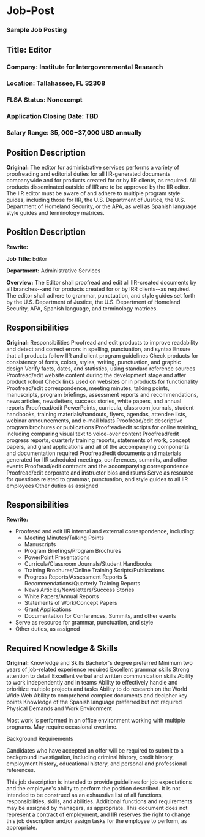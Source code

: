 # Job-Post
### **Sample Job Posting**
## Title: Editor  
### Company: Institute for Intergovernmental Research
### Location: Tallahassee, FL 32308 
### FLSA Status: Nonexempt 
### Application Closing Date: TBD
### Salary Range: $35,000-$37,000 USD annually

## Position Description 

**Original:**
The editor for administrative services performs a variety of proofreading and editorial duties for all IIR-generated documents companywide and for products created for or by IIR clients, as required. All products disseminated outside of IIR are to be approved by the IIR editor. The IIR editor must be aware of and adhere to multiple program style guides, including those for IIR, the U.S. Department of Justice, the U.S. Department of Homeland Security, or the APA, as well as Spanish language style guides and terminology matrices.


## Position Description 

**Rewrite:**

**Job Title:** Editor

**Department:** Administrative Services

**Overview:** The Editor shall proofread and edit all IIR-created documents by all branches--and for products created for or by IRR clients--as required.  The editor shall adhere to grammar, punctuation, and style guides set forth by the U.S. Department of Justice, the U.S. Department of Homeland Security, APA, Spanish language, and terminology matrices.     

## Responsibilities

**Original:**
Responsibilities 
Proofread and edit products to improve readability and detect and correct errors in spelling, punctuation, and syntax Ensure that all products follow IIR and client program guidelines Check products for consistency of fonts, colors, styles, writing, punctuation, and graphic design Verify facts, dates, and statistics, using standard reference sources Proofread/edit website content during the development stage and after product rollout Check links used on websites or in products for functionality Proofread/edit correspondence, meeting minutes, talking points, manuscripts, program briefings, assessment reports and recommendations, news articles, newsletters, success stories, white papers, and annual reports Proofread/edit PowerPoints, curricula, classroom journals, student handbooks, training materials/handouts, flyers, agendas, attendee lists, webinar announcements, and e-mail blasts Proofread/edit descriptive program brochures or publications Proofread/edit scripts for online training, including comparing visual text to voice-over content Proofread/edit progress reports, quarterly training reports, statements of work, concept papers, and grant applications and all of the accompanying components and documentation required Proofread/edit documents and materials generated for IIR scheduled meetings, conferences, summits, and other events Proofread/edit contracts and the accompanying correspondence Proofread/edit corporate and instructor bios and rsums Serve as resource for questions related to grammar, punctuation, and style guides to all IIR employees Other duties as assigned 

## Responsibilities
**Rewrite:**

- Proofread and edit IIR internal and external correspondence, including:
  - Meeting Minutes/Talking Points
  - Manuscripts
  - Program Briefings/Program Brochures 
  - PowerPoint Presentations
  - Curricula/Classroom Journals/Student Handbooks
  - Training Brochures/Online Training Scripts/Publications
  - Progress Reports/Assessment Reports & Recommendations/Quarterly Training Reports
  - News Articles/Newsletters/Success Stories
  - White Papers/Annual Reports
  - Statements of Work/Concept Papers
  - Grant Applications
  - Documentation for Conferences, Summits, and other events
- Serve as resource for grammar, punctuation, and style
- Other duties, as assigned

## Required Knowledge & Skills
**Original:**
Knowledge and Skills 
Bachelor's degree preferred Minimum two years of job-related experience required Excellent grammar skills Strong attention to detail Excellent verbal and written communication skills Ability to work independently and in teams Ability to effectively handle and prioritize multiple projects and tasks Ability to do research on the World Wide Web Ability to comprehend complex documents and decipher key points Knowledge of the Spanish language preferred but not required 
Physical Demands and Work Environment 

Most work is performed in an office environment working with multiple programs. May require occasional overtime. 

Background Requirements 

Candidates who have accepted an offer will be required to submit to a background investigation, including criminal history, credit history, employment history, educational history, and personal and professional references. 

This job description is intended to provide guidelines for job expectations and the employee's ability to perform the position described. It is not intended to be construed as an exhaustive list of all functions, responsibilities, skills, and abilities. Additional functions and requirements may be assigned by managers, as appropriate. This document does not represent a contract of employment, and IIR reserves the right to change this job description and/or assign tasks for the employee to perform, as appropriate.

	 


